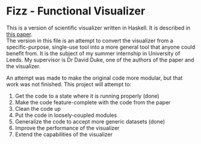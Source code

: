 Fizz - Functional Visualizer
============================

This is a version of scientific visualizer written in Haskell. It is described in [this paper](http://dl.acm.org/citation.cfm?id=1506057 "Huge Data but Small Programs").  
The version in this file is an attempt to convert the visualizer from a specific-purpose, single-use tool into a more general tool that anyone could benefit from. It is the subject of my summer internship in University of Leeds. My supervisor is Dr David Duke, one of the authors of the paper and the visualizer.  

An attempt was made to make the original code more modular, but that work was not finished. This project will attempt to:

1. Get the code to a state where it is running properly (done)
2. Make the code feature-complete with the code from the paper
3. Clean the code up
4. Put the code in loosely-coupled modules
5. Generalize the code to accept more generic datasets (done)
6. Improve the performance of the visualizer
7. Extend the capabilities of the visualizer

